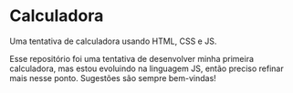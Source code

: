 # Calculadora
 Uma tentativa de calculadora usando HTML, CSS e JS.

 Esse repositório foi uma tentativa de desenvolver minha primeira calculadora,
 mas estou evoluindo na linguagem JS, então preciso refinar mais nesse ponto.
 Sugestões são sempre bem-vindas!
